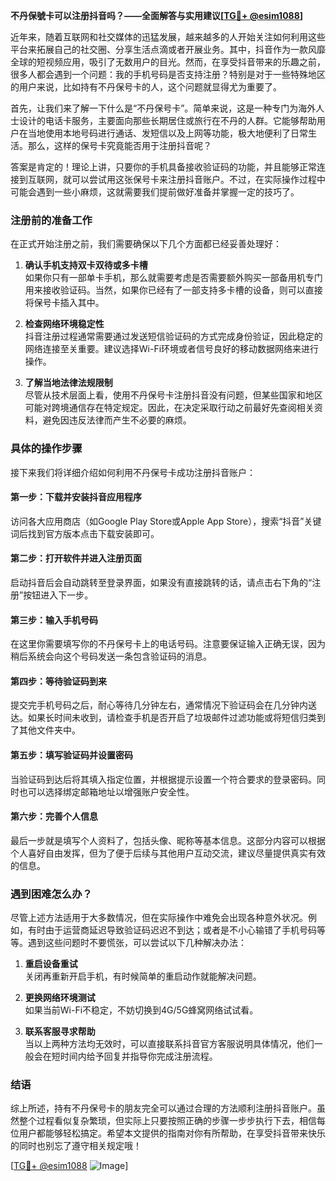 **不丹保號卡可以注册抖音吗？——全面解答与实用建议[[TG💪+ @esim1088](https://t.me/s/esim1088)]**

近年来，随着互联网和社交媒体的迅猛发展，越来越多的人开始关注如何利用这些平台来拓展自己的社交圈、分享生活点滴或者开展业务。其中，抖音作为一款风靡全球的短视频应用，吸引了无数用户的目光。然而，在享受抖音带来的乐趣之前，很多人都会遇到一个问题：我的手机号码是否支持注册？特别是对于一些特殊地区的用户来说，比如持有不丹保号卡的人，这个问题就显得尤为重要了。

首先，让我们来了解一下什么是“不丹保号卡”。简单来说，这是一种专门为海外人士设计的电话卡服务，主要面向那些长期居住或旅行在不丹的人群。它能够帮助用户在当地使用本地号码进行通话、发短信以及上网等功能，极大地便利了日常生活。那么，这样的保号卡究竟能否用于注册抖音呢？

答案是肯定的！理论上讲，只要你的手机具备接收验证码的功能，并且能够正常连接到互联网，就可以尝试用这张保号卡来注册抖音账户。不过，在实际操作过程中可能会遇到一些小麻烦，这就需要我们提前做好准备并掌握一定的技巧了。

### 注册前的准备工作

在正式开始注册之前，我们需要确保以下几个方面都已经妥善处理好：

1. **确认手机支持双卡双待或多卡槽**  
   如果你只有一部单卡手机，那么就需要考虑是否需要额外购买一部备用机专门用来接收验证码。当然，如果你已经有了一部支持多卡槽的设备，则可以直接将保号卡插入其中。

2. **检查网络环境稳定性**  
   抖音注册过程通常需要通过发送短信验证码的方式完成身份验证，因此稳定的网络连接至关重要。建议选择Wi-Fi环境或者信号良好的移动数据网络来进行操作。

3. **了解当地法律法规限制**  
   尽管从技术层面上看，使用不丹保号卡注册抖音没有问题，但某些国家和地区可能对跨境通信存在特定规定。因此，在决定采取行动之前最好先查阅相关资料，避免因违反法律而产生不必要的麻烦。

### 具体的操作步骤

接下来我们将详细介绍如何利用不丹保号卡成功注册抖音账户：

#### 第一步：下载并安装抖音应用程序
访问各大应用商店（如Google Play Store或Apple App Store），搜索“抖音”关键词后找到官方版本点击下载安装即可。

#### 第二步：打开软件并进入注册页面
启动抖音后会自动跳转至登录界面，如果没有直接跳转的话，请点击右下角的“注册”按钮进入下一步。

#### 第三步：输入手机号码
在这里你需要填写你的不丹保号卡上的电话号码。注意要保证输入正确无误，因为稍后系统会向这个号码发送一条包含验证码的消息。

#### 第四步：等待验证码到来
提交完手机号码之后，耐心等待几分钟左右，通常情况下验证码会在几分钟内送达。如果长时间未收到，请检查手机是否开启了垃圾邮件过滤功能或将短信归类到了其他文件夹中。

#### 第五步：填写验证码并设置密码
当验证码到达后将其填入指定位置，并根据提示设置一个符合要求的登录密码。同时也可以选择绑定邮箱地址以增强账户安全性。

#### 第六步：完善个人信息
最后一步就是填写个人资料了，包括头像、昵称等基本信息。这部分内容可以根据个人喜好自由发挥，但为了便于后续与其他用户互动交流，建议尽量提供真实有效的信息。

### 遇到困难怎么办？

尽管上述方法适用于大多数情况，但在实际操作中难免会出现各种意外状况。例如，有时由于运营商延迟导致验证码迟迟不到达；或者是不小心输错了手机号码等等。遇到这些问题时不要慌张，可以尝试以下几种解决办法：

1. **重启设备重试**  
   关闭再重新开启手机，有时候简单的重启动作就能解决问题。
   
2. **更换网络环境测试**  
   如果当前Wi-Fi不稳定，不妨切换到4G/5G蜂窝网络试试看。
   
3. **联系客服寻求帮助**  
   当以上两种方法均无效时，可以直接联系抖音官方客服说明具体情况，他们一般会在短时间内给予回复并指导你完成注册流程。

### 结语

综上所述，持有不丹保号卡的朋友完全可以通过合理的方法顺利注册抖音账户。虽然整个过程看似复杂繁琐，但实际上只要按照正确的步骤一步步执行下去，相信每位用户都能够轻松搞定。希望本文提供的指南对你有所帮助，在享受抖音带来快乐的同时也别忘了遵守相关规定哦！

[[TG💪+ @esim1088](https://t.me/s/esim1088) ![Image](https://i.postimg.cc/4NQfJmqS/Snipaste-2025-05-13-00-14-12.png)]